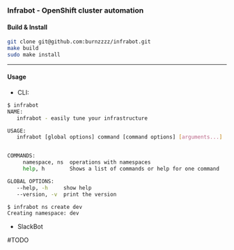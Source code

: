 ### Infrabot - OpenShift cluster automation


#### Build & Install

```bash
git clone git@github.com:burnzzzz/infrabot.git
make build
sudo make install
```

 ----
 
 #### Usage
 
- CLI:

```bash
$ infrabot
NAME:
   infrabot - easily tune your infrastructure

USAGE:
   infrabot [global options] command [command options] [arguments...]


COMMANDS:
     namespace, ns  operations with namespaces
     help, h        Shows a list of commands or help for one command

GLOBAL OPTIONS:
   --help, -h     show help
   --version, -v  print the version

```

```bash
$ infrabot ns create dev
Creating namespace: dev
```

- SlackBot

\#TODO